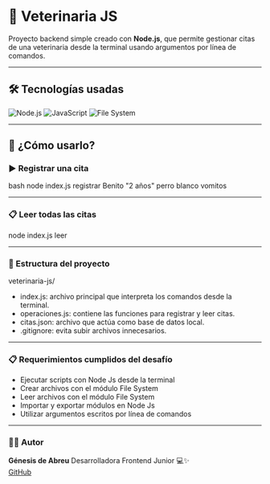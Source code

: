 # 🐾 Veterinaria JS

Proyecto backend simple creado con **Node.js**, que permite gestionar citas de una veterinaria desde la terminal usando argumentos por línea de comandos.

---

## 🛠️ Tecnologías usadas

![Node.js](https://img.shields.io/badge/Node.js-339933?style=for-the-badge&logo=node.js&logoColor=white)
![JavaScript](https://img.shields.io/badge/JavaScript-F7DF1E?style=for-the-badge&logo=javascript&logoColor=black)
![File System](https://img.shields.io/badge/File_System-gray?style=for-the-badge)

---

## 🚀 ¿Cómo usarlo?

### ▶️ Registrar una cita

bash
node index.js registrar Benito "2 años" perro blanco vomitos

---

### 📋 Leer todas las citas
node index.js leer

---

### 📁 Estructura del proyecto
veterinaria-js/
- index.js: archivo principal que interpreta los comandos desde la terminal.
- operaciones.js: contiene las funciones para registrar y leer citas.
- citas.json: archivo que actúa como base de datos local.
- .gitignore: evita subir archivos innecesarios.

---

### 📋 Requerimientos cumplidos del desafío
+ Ejecutar scripts con Node Js desde la terminal
+ Crear archivos con el módulo File System
+ Leer archivos con el módulo File System
+ Importar y exportar módulos en Node Js
+ Utilizar argumentos escritos por línea de comandos

---

### 👩‍💻 Autor
**Génesis de Abreu**
Desarrolladora Frontend Junior 💻✨  
[GitHub](https://github.com/Genesisdeabreu)